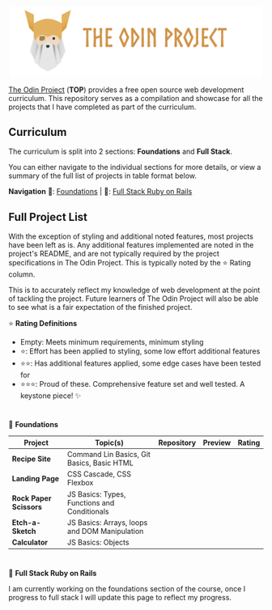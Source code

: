 <p align="center">
  <img src="/assets/top-header-h.png" alt="The Odin Project Logo" width="500" />
</p>

[The Odin Project](https://www.theodinproject.com/) (**TOP**) provides a free open source web development curriculum. This repository serves as a compilation and showcase for all the projects that I have completed as part of the curriculum.

## Curriculum
The curriculum is split into 2 sections: **Foundations** and **Full Stack**.

You can either navigate to the individual sections for more details, or view a summary of the full list of projects in table format below.

**Navigation** 🥈: [Foundations](https://github.com/JaseBird/my-odin-projects/edit/main/README.md) | 🥇: [Full Stack Ruby on Rails](https://github.com/JaseBird/my-odin-projects/edit/main/README.md)

## Full Project List
With the exception of styling and additional noted features, most projects have been left as is. Any additional features implemented are noted in the project's README, and are not typically required by the project specifications in The Odin Project. This is typically noted by the ⭐ Rating column.

This is to accurately reflect my knowledge of web development at the point of tackling the project. Future learners of The Odin Project will also be able to see what is a fair expectation of the finished project.

⭐ **Rating Definitions**
- Empty: Meets minimum requirements, minimum styling
- ⭐: Effort has been applied to styling, some low effort additional features
- ⭐⭐: Has additional features applied, some edge cases have been tested for
- ⭐⭐⭐: Proud of these. Comprehensive feature set and well tested. A keystone piece! ✨

#
🥈 **Foundations**

| Project | Topic(s) | Repository | Preview | Rating |
| --- | --- | --- | --- | --- |
| **Recipe Site** | Command Lin Basics, Git Basics, Basic HTML | | | |
| **Landing Page** | CSS Cascade, CSS Flexbox | | | |
| **Rock Paper Scissors** | JS Basics: Types, Functions and Conditionals | | | |
| **Etch-a-Sketch** | JS Basics: Arrays, loops and DOM Manipulation | | | |
| **Calculator** | JS Basics: Objects | | | |

#
🥇 **Full Stack Ruby on Rails**

I am currently working on the foundations section of the course, once I progress to full stack I will update this page to reflect my progress.
